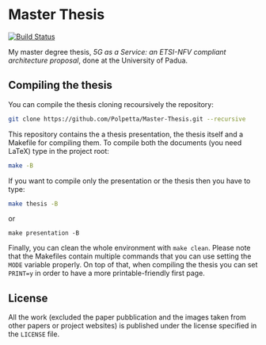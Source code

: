 # Master Thesis
[![Build Status](https://travis-ci.com/Polpetta/Master-Thesis.svg?token=ci1gnGXmpJTvBk4nzckq&branch=master)](https://travis-ci.com/Polpetta/Master-Thesis)

My master degree thesis, _5G as a Service: an ETSI-NFV compliant architecture proposal_, done at the University of Padua.

## Compiling the thesis

You can compile the thesis cloning recoursively the repository:
```sh
git clone https://github.com/Polpetta/Master-Thesis.git --recursive
```
This repository contains the a thesis presentation, the thesis itself and a Makefile for compiling them.
To compile both the documents (you need LaTeX) type in the project root:
```sh
make -B
```
If you want to compile only the presentation or the thesis then you have to type:
```sh
make thesis -B
```
or
```
make presentation -B
```

Finally, you can clean the whole environment with `make clean`.
Please note that the Makefiles contain multiple commands that you can use setting the `MODE` variable properly. On top of that, when compiling the thesis you can set `PRINT=y` in order to have a more printable-friendly first page.

## License

All the work (excluded the paper pubblication and the images taken from other papers or project websites) is published under the license specified in the `LICENSE` file.
